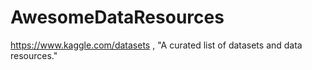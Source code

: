 # AwesomeDataResources
https://www.kaggle.com/datasets  ,    "A curated list of datasets and data resources."
